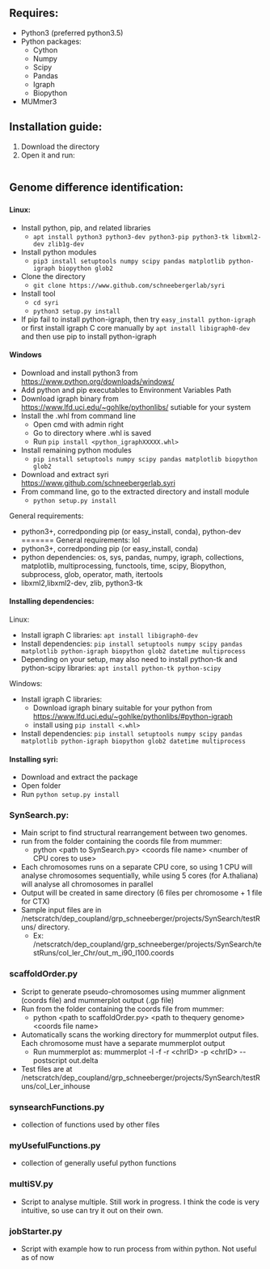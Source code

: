 ## Requires:
- Python3 (preferred python3.5)
- Python packages:
    - Cython
    - Numpy
    - Scipy
    - Pandas
    - Igraph
    - Biopython
- MUMmer3

## **Installation guide**:
1. Download the directory
2. Open it and run:
    ```python3 setup.py build_ext --inplace'''
    
## **Genome difference identification**:
###





#### **Linux**:
- Install python, pip, and related libraries
	- ```apt install python3 python3-dev python3-pip python3-tk libxml2-dev zlib1g-dev```
- Install python modules
	- ```pip3 install setuptools numpy scipy pandas matplotlib python-igraph biopython glob2```
- Clone the directory
	- ```git clone https://www.github.com/schneebergerlab/syri```
- Install tool
	- ```cd syri```
	- ```python3 setup.py install```
- If pip fail to install python-igraph, then try ```easy_install python-igraph``` or first install igraph C core manually by ```apt install libigraph0-dev``` and then use pip to install python-igraph

#### **Windows**
- Download and install python3 from https://www.python.org/downloads/windows/
- Add python and pip executables to Environment Variables Path
- Download igraph binary from https://www.lfd.uci.edu/~gohlke/pythonlibs/ sutiable for your system
- Install the .whl from command line
	- Open cmd with admin right
	- Go to directory where .whl is saved
	- Run ```pip install <python_igraphXXXXX.whl>```
- Install remaining python modules
	- ```pip install setuptools numpy scipy pandas matplotlib biopython glob2```
- Download and extract syri https://www.github.com/schneebergerlab.syri
- From command line, go to the extracted directory and install module
	- ```python setup.py install```

General requirements:
  - python3+, corredponding pip (or easy_install, conda), python-dev
=======
General requirements: lol
  - python3+, corredponding pip (or easy_install, conda)
  - python dependencies: os, sys, pandas, numpy, igraph, collections, matplotlib, multiprocessing, functools, time, scipy, Biopython, subprocess, glob, operator, math, itertools
  - libxml2,libxml2-dev, zlib, python3-tk

#### **Installing dependencies**:
Linux:
  - Install igraph C libraries: ```apt install libigraph0-dev```	
  - Install dependencies: ```pip install setuptools numpy scipy pandas matplotlib python-igraph biopython glob2 datetime multiprocess```
  - Depending on your setup, may also need to install python-tk and python-scipy libraries: ```apt install python-tk python-scipy```

Windows:
  - Install igraph C libraries:
      - Download igraph binary suitable for your python from https://www.lfd.uci.edu/~gohlke/pythonlibs/#python-igraph
      - install using ```pip install <.whl>```
  - Install dependencies:
  	```pip install setuptools numpy scipy pandas matplotlib python-igraph biopython glob2 datetime multiprocess```


#### **Installing syri**:
  - Download and extract the package
  - Open folder
  - Run ```python setup.py install```



  
### **SynSearch.py**:
- Main script to find structural rearrangement between two genomes.
- run from the folder containing the coords file from mummer:
    - python \<path to SynSearch.py\> \<coords file name\> \<number of CPU cores to use\>
- Each chromosomes runs on a separate CPU core, so using 1 CPU will analyse chromosomes sequentially, while using 5 cores (for A.thaliana) will analyse all chromosomes in parallel
- Output will be created in same directory (6 files per chromosome + 1 file for CTX)
- Sample input files are in /netscratch/dep_coupland/grp_schneeberger/projects/SynSearch/testRuns/ directory.
  - Ex: /netscratch/dep_coupland/grp_schneeberger/projects/SynSearch/testRuns/col_ler_Chr/out_m_i90_l100.coords

### **scaffoldOrder.py**
- Script to generate pseudo-chromosomes using mummer alignment (coords file) and mummerplot output (.gp file)
- Run from the folder containing the coords file from mummer:
    - python \<path to scaffoldOrder.py\>  \<path to thequery genome\> \<coords file name\>
- Automatically scans the working directory for mummerplot output files. Each chromosome must have a separate mummerplot output
  - Run mummerplot as: mummerplot -l -f -r \<chrID\> -p \<chrID\> --postscript out.delta
- Test files are at /netscratch/dep_coupland/grp_schneeberger/projects/SynSearch/testRuns/col_Ler_inhouse

### **synsearchFunctions.py**
- collection of functions used by other files

### **myUsefulFunctions.py**
- collection of generally useful python functions

### **multiSV.py**
- Script to analyse multiple. Still work in progress. I think the code is very intuitive, so use can try it out on their own.

### **jobStarter.py**
- Script with example how to run process from within python. Not useful as of now


